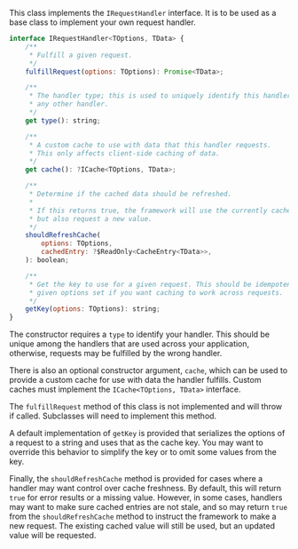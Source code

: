 This class implements the `IRequestHandler` interface. It is to be used as a
base class to implement your own request handler.

```js static
interface IRequestHandler<TOptions, TData> {
    /**
     * Fulfill a given request.
     */
    fulfillRequest(options: TOptions): Promise<TData>;

    /**
     * The handler type; this is used to uniquely identify this handler from
     * any other handler.
     */
    get type(): string;

    /**
     * A custom cache to use with data that this handler requests.
     * This only affects client-side caching of data.
     */
    get cache(): ?ICache<TOptions, TData>;

    /**
     * Determine if the cached data should be refreshed.
     *
     * If this returns true, the framework will use the currently cached value
     * but also request a new value.
     */
    shouldRefreshCache(
        options: TOptions,
        cachedEntry: ?$ReadOnly<CacheEntry<TData>>,
    ): boolean;

    /**
     * Get the key to use for a given request. This should be idempotent for a
     * given options set if you want caching to work across requests.
     */
    getKey(options: TOptions): string;
}
```

The constructor requires a `type` to identify your handler. This should be unique
among the handlers that are used across your application, otherwise, requests
may be fulfilled by the wrong handler.

There is also an optional constructor argument, `cache`, which can be used to
provide a custom cache for use with data the handler fulfills. Custom caches
must implement the `ICache<TOptions, TData>` interface.

The `fulfillRequest` method of this class is not implemented and will throw if
called. Subclasses will need to implement this method.

A default implementation of `getKey` is provided that serializes the options of
a request to a string and uses that as the cache key. You may want to override
this behavior to simplify the key or to omit some values from the key.

Finally, the `shouldRefreshCache` method is provided for cases where a handler
may want control over cache freshness. By default, this will return `true` for
error results or a missing value. However, in some cases, handlers may want to
make sure cached entries are not stale, and so may return `true` from the
`shouldRefreshCache` method to instruct the framework to make a new request.
The existing cached value will still be used, but an updated value will be
requested.
